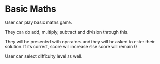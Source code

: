 # Basic Maths
User can play basic maths game.

They can do add, multiply, subtract and division through this.

They will be presented with operators and they will be asked to enter their solution. If its correct, score will increase else score will remain 0.

User can select difficulty level as well.

